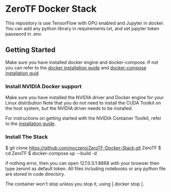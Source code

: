 ZeroTF Docker Stack
===============

This repository is use TensorFlow with GPU enabled and Jupyter in docker.
You can add any python library in requirements.txt, and set jupyter token password in .env

## Getting Started

Make sure you have installed docker engine and docker-compose. If not you can refer to the [docker installation guide](https://docs.docker.com/engine/install/) and [docker-compose installation guid](https://docs.docker.com/compose/install/)

### Install NVIDIA Docker support

Make sure you have installed the NVIDIA driver and Docker engine for your Linux distribution Note that you do not need to install the CUDA Toolkit on the host system, but the NVIDIA driver needs to be installed.

For instructions on getting started with the NVIDIA Container Toolkit, refer to the [installation guide](https://docs.nvidia.com/datacenter/cloud-native/container-toolkit/install-guide.html#docker).

### Install The Stack

$ git clone https://github.com/noczero/ZeroTF-Docker-Stack.git ZeroTF
$ cd ZeroTF
$ docker-compose up --build -d

if nothing error, then you can open 127.0.0.1:8888 with your browser then type zeroml as default token. All files including notebooks or any python file are stored in code directory. 

The container won't stop unless you stop it, using [ docker stop <container-id> ].


